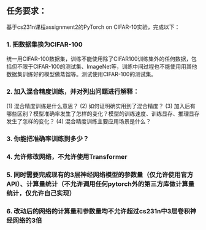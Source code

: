 ## 任务要求：
基于cs231n课程assignment2的PyTorch on CIFAR-10实验，完成以下：

### 1. 把数据集换为CIFAR-100
统一用CIFAR-100数据集，训练不能使用除了CIFAR100训练集外的任何数据，包括但不限于CIFAR-100的测试集、ImageNet等，训练中间过程也不能使用用其他数据集训练好的模型做蒸馏等。测试使用CIFAR-100的测试集。

### 2. 加入混合精度训练，并对列出问题进行解释：
(1) 混合精度训练是什么意思？
(2) 如何证明确实用到了混合精度？
(3) 加入后有哪些区别？模型准确率发生了怎样的变化？模型的训练速度、训练显存、推理显存发生了怎样的变化？
(4) 混合精度训练主要应用场景是什么？

### 3. 你能把准确率训练到多少？

### 4. 允许修改网络，不允许使用Transformer

### 5. 同时需要完成现有的3层神经网络模型的参数量（仅允许使用官方API）、计算量统计（不允许调用任何pytorch外的第三方库做计算量统计，仅允许自己实现）

### 6. 改动后的网络的计算量和参数量均不允许超过cs231n中3层卷积神经网络的3倍
